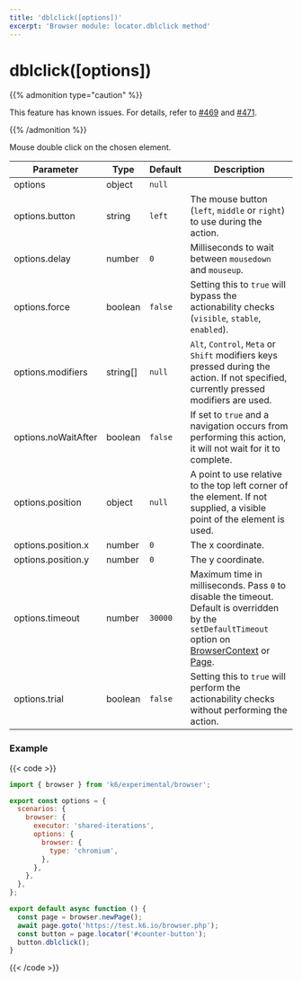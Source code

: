 ```yaml
---
title: 'dblclick([options])'
excerpt: 'Browser module: locator.dblclick method'
---
```


# dblclick([options])

{{% admonition type="caution" %}}

This feature has known issues. For details, refer to
[#469](https://github.com/grafana/xk6-browser/issues/469) and [#471](https://github.com/grafana/xk6-browser/issues/471).

 {{% /admonition %}}

Mouse double click on the chosen element.

<TableWithNestedRows>

| Parameter           | Type     | Default | Description                                                                                                                                                                                                                                                   |
| ------------------- | -------- | ------- | ------------------------------------------------------------------------------------------------------------------------------------------------------------------------------------------------------------------------------------------------------------- |
| options             | object   | `null`  |                                                                                                                                                                                                                                                               |
| options.button      | string   | `left`  | The mouse button (`left`, `middle` or `right`) to use during the action.                                                                                                                                                                                      |
| options.delay       | number   | `0`     | Milliseconds to wait between `mousedown` and `mouseup`.                                                                                                                                                                                                       |
| options.force       | boolean  | `false` | Setting this to `true` will bypass the actionability checks (`visible`, `stable`, `enabled`).                                                                                                                                                                 |
| options.modifiers   | string[] | `null`  | `Alt`, `Control`, `Meta` or `Shift` modifiers keys pressed during the action. If not specified, currently pressed modifiers are used.                                                                                                                         |
| options.noWaitAfter | boolean  | `false` | If set to `true` and a navigation occurs from performing this action, it will not wait for it to complete.                                                                                                                                                    |
| options.position    | object   | `null`  | A point to use relative to the top left corner of the element. If not supplied, a visible point of the element is used.                                                                                                                                       |
| options.position.x  | number   | `0`     | The x coordinate.                                                                                                                                                                                                                                             |
| options.position.y  | number   | `0`     | The y coordinate.                                                                                                                                                                                                                                             |
| options.timeout     | number   | `30000` | Maximum time in milliseconds. Pass `0` to disable the timeout. Default is overridden by the `setDefaultTimeout` option on [BrowserContext](https://grafana.com/docs/k6/<K6_VERSION>/javascript-api/k6-experimental/browser/browsercontext/) or [Page](https://grafana.com/docs/k6/<K6_VERSION>/javascript-api/k6-experimental/browser/page/). |
| options.trial       | boolean  | `false` | Setting this to `true` will perform the actionability checks without performing the action.                                                                                                                                                                   |

</TableWithNestedRows>

### Example

{{< code >}}

```javascript
import { browser } from 'k6/experimental/browser';

export const options = {
  scenarios: {
    browser: {
      executor: 'shared-iterations',
      options: {
        browser: {
          type: 'chromium',
        },
      },
    },
  },
};

export default async function () {
  const page = browser.newPage();
  await page.goto('https://test.k6.io/browser.php');
  const button = page.locator('#counter-button');
  button.dblclick();
}
```

{{< /code >}}
